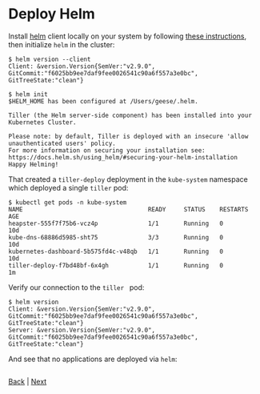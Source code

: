 # Deploy Helm

Install [helm](https://helm.sh) client locally on your system by following [these instructions](https://docs.helm.sh/using_helm/#installing-helm), then initialize `helm` in the cluster:

```
$ helm version --client
Client: &version.Version{SemVer:"v2.9.0", GitCommit:"f6025bb9ee7daf9fee0026541c90a6f557a3e0bc", GitTreeState:"clean"}

$ helm init
$HELM_HOME has been configured at /Users/geese/.helm.

Tiller (the Helm server-side component) has been installed into your Kubernetes Cluster.

Please note: by default, Tiller is deployed with an insecure 'allow unauthenticated users' policy.
For more information on securing your installation see: https://docs.helm.sh/using_helm/#securing-your-helm-installation
Happy Helming!
```
That created a `tiller-deploy` deployment in the `kube-system` namespace which deployed a single `tiller` pod:

```
$ kubectl get pods -n kube-system
NAME                                   READY     STATUS    RESTARTS   AGE
heapster-555f7f75b6-vcz4p              1/1       Running   0          10d
kube-dns-68886d5985-sht75              3/3       Running   0          10d
kubernetes-dashboard-5b575fd4c-v48qb   1/1       Running   0          10d
tiller-deploy-f7bd48bf-6x4gh           1/1       Running   0          1m
```

Verify our connection to the `tiller ` pod:

```
$ helm version
Client: &version.Version{SemVer:"v2.9.0", GitCommit:"f6025bb9ee7daf9fee0026541c90a6f557a3e0bc", GitTreeState:"clean"}
Server: &version.Version{SemVer:"v2.9.0", GitCommit:"f6025bb9ee7daf9fee0026541c90a6f557a3e0bc", GitTreeState:"clean"}
```

And see that no applications are deployed via `helm`:

```

```



[Back](/README.md#deploy-application-workloads) | [Next](deploy-vulnapp.md)
